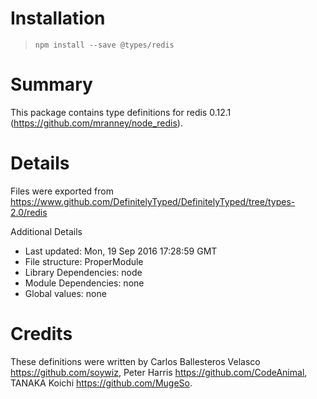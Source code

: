 # Installation
> `npm install --save @types/redis`

# Summary
This package contains type definitions for redis 0.12.1 (https://github.com/mranney/node_redis).

# Details
Files were exported from https://www.github.com/DefinitelyTyped/DefinitelyTyped/tree/types-2.0/redis

Additional Details
 * Last updated: Mon, 19 Sep 2016 17:28:59 GMT
 * File structure: ProperModule
 * Library Dependencies: node
 * Module Dependencies: none
 * Global values: none

# Credits
These definitions were written by Carlos Ballesteros Velasco <https://github.com/soywiz>, Peter Harris <https://github.com/CodeAnimal>, TANAKA Koichi <https://github.com/MugeSo>.
